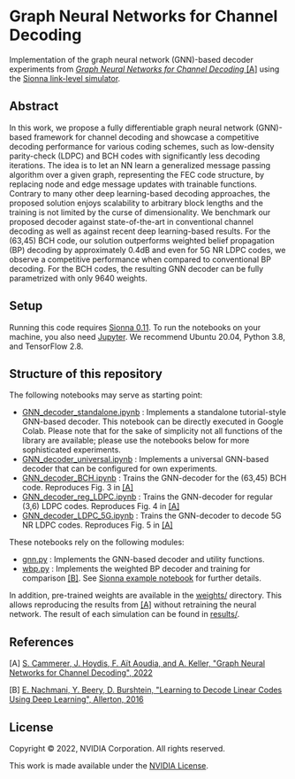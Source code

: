 <!-- SPDX-FileCopyrightText: Copyright (c) 2022 NVIDIA CORPORATION & AFFILIATES. All rights reserved.
SPDX-License-Identifier: LicenseRef-NvidiaProprietary

NVIDIA CORPORATION, its affiliates and licensors retain all intellectual
property and proprietary rights in and to this material, related
documentation and any modifications thereto. Any use, reproduction,
disclosure or distribution of this material and related documentation
without an express license agreement from NVIDIA CORPORATION or
its affiliates is strictly prohibited. -->

# Graph Neural Networks for Channel Decoding

Implementation of the graph neural network (GNN)-based decoder experiments from
[*Graph Neural Networks for Channel Decoding* [A]](https://arxiv.org/pdf/2207.14742.pdf) using the
[Sionna link-level simulator](https://nvlabs.github.io/sionna/).

## Abstract

In this work, we propose a fully differentiable graph neural network (GNN)-based framework for channel decoding and showcase a competitive decoding performance for various coding schemes, such as low-density parity-check (LDPC) and BCH codes with significantly less decoding iterations. The idea is to let an NN learn a generalized message passing algorithm over a given graph, representing the FEC code structure, by replacing node and edge message updates with trainable functions. Contrary to many other deep learning-based decoding approaches, the proposed solution enjoys scalability to arbitrary block lengths and the training is not limited by the curse of dimensionality. We benchmark our proposed decoder against state-of-the-art in conventional channel decoding as well as against recent deep learning-based results. For the (63,45) BCH code, our solution outperforms weighted belief propagation (BP) decoding by approximately 0.4dB and even for 5G NR LDPC codes, we observe a competitive performance when compared to conventional BP decoding. For the BCH codes, the resulting GNN decoder can be fully parametrized with only 9640 weights.

## Setup

Running this code requires [Sionna 0.11](https://nvlabs.github.io/sionna/).
To run the notebooks on your machine, you also need [Jupyter](https://jupyter.org).
We recommend Ubuntu 20.04, Python 3.8, and TensorFlow 2.8.

## Structure of this repository

The following notebooks may serve as starting point:

* [GNN_decoder_standalone.ipynb](GNN_decoder_standalone.ipynb) : Implements a standalone tutorial-style GNN-based decoder. This notebook can be directly executed in Google Colab. Please note that for the sake of simplicity not all functions of the library are available; please use the notebooks below for more sophisticated experiments.
* [GNN_decoder_universal.ipynb](GNN_decoder_universal.ipynb) : Implements a universal GNN-based decoder that can be configured for own experiments.
* [GNN_decoder_BCH.ipynb](GNN_decoder_BCH.ipynb) : Trains the GNN-decoder for the (63,45) BCH code. Reproduces Fig. 3 in [[A]](https://arxiv.org/pdf/2207.14742.pdf)
* [GNN_decoder_reg_LDPC.ipynb](GNN_decoder_reg_LDPC.ipynb) : Trains the GNN-decoder for regular (3,6) LDPC codes. Reproduces Fig. 4 in [[A]](https://arxiv.org/pdf/2207.14742.pdf)
* [GNN_decoder_LDPC_5G.ipynb](GNN_decoder_LDPC_5G.ipynb) : Trains the GNN-decoder to decode 5G NR LDPC codes. Reproduces Fig. 5 in [[A]](https://arxiv.org/pdf/2207.14742.pdf)

These notebooks rely on the following modules:

* [gnn.py](gnn.py) : Implements the GNN-based decoder and utility functions.
* [wbp.py](wbp.py) : Implements the weighted BP decoder and training for comparison [[B]](https://arxiv.org/abs/1607.04793). See [Sionna example notebook](https://nvlabs.github.io/sionna/examples/Weighted_BP_Algorithm.html) for further details.

In addition, pre-trained weights are available in the [weights/](weights/) directory. This allows reproducing the results from [[A]](https://arxiv.org/pdf/2207.14742.pdf) without retraining the neural network. The result of each simulation can be found in [results/](results/).

## References

[A] [S. Cammerer, J. Hoydis, F. Aït Aoudia, and A. Keller, "Graph Neural Networks for Channel Decoding", 2022](https://arxiv.org/pdf/2207.14742.pdf)

[B] [E. Nachmani, Y. Beery, D. Burshtein, "Learning to Decode Linear Codes Using Deep Learning", Allerton, 2016](https://arxiv.org/abs/1607.04793)

## License

Copyright &copy; 2022, NVIDIA Corporation. All rights reserved.

This work is made available under the [NVIDIA License](LICENSE.txt).

